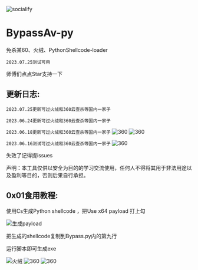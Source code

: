 ![socialify](https://socialify.git.ci/ffctf/BypassAv-py/image?description=1&font=Inter&forks=1&issues=1&language=1&logo=https%3A%2F%2Favatars.githubusercontent.com%2Fu%2F57828643%3Fv%3D4&owner=1&pattern=Charlie%20Brown&pulls=1&stargazers=1&theme=Dark)
# BypassAv-py 

免杀某60、火绒、PythonShellcode-loader

```2023.07.25测试可用```

师傅们点点Star支持一下
## 更新日志: 
```2023.07.25更新可过火绒和360云查杀等国内一家子```

```2023.06.24更新可过火绒和360云查杀等国内一家子```


```2023.06.18更新可过火绒和360云查杀等国内一家子```
![360](https://github.com/ffctf/BypassAv-py/blob/main/IMG/11.png)
![360](https://github.com/ffctf/BypassAv-py/blob/main/IMG/111.png)


```2023.06.16测试可过火绒和360云查杀等国内一家子```
![360](https://github.com/ffctf/BypassAv-py/blob/main/IMG/cs.png)

失效了记得提issues 

声明：本工具仅供以安全为目的的学习交流使用，任何人不得将其用于非法用途以及盈利等目的，否则后果自行承担。

## 0x01食用教程: 

使用Cs生成Python shellcode ，把Use x64 payload 打上勾

![生成payload](https://github.com/ffctf/BypassAv-py/blob/main/IMG/%E7%94%9F%E6%88%90payload.png)

把生成的shellcode复制到Bypass.py内的第九行

运行脚本即可生成exe



![火绒](https://github.com/ffctf/BypassAv-py/blob/main/IMG/%E7%81%AB%E7%BB%92.png)
![360](https://github.com/ffctf/BypassAv-py/blob/main/IMG/360.png)
![360](https://github.com/ffctf/BypassAv-py/blob/main/IMG/%E4%BA%91%E6%9F%A5%E6%9D%80.png)

